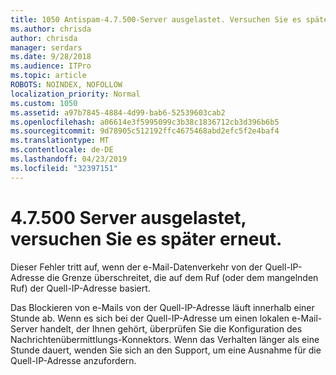 ```yaml
---
title: 1050 Antispam-4.7.500-Server ausgelastet. Versuchen Sie es später erneut [XXX.XXX.XXX.XXX]
ms.author: chrisda
author: chrisda
manager: serdars
ms.date: 9/28/2018
ms.audience: ITPro
ms.topic: article
ROBOTS: NOINDEX, NOFOLLOW
localization_priority: Normal
ms.custom: 1050
ms.assetid: a97b7845-4884-4d99-bab6-52539603cab2
ms.openlocfilehash: a06614e3f5995099c3b38c1836712cb3d396b6b5
ms.sourcegitcommit: 9d78905c512192ffc4675468abd2efc5f2e4baf4
ms.translationtype: MT
ms.contentlocale: de-DE
ms.lasthandoff: 04/23/2019
ms.locfileid: "32397151"
---
```

# <a name="47500-server-busy-please-try-again-later"></a>4.7.500 Server ausgelastet, versuchen Sie es später erneut.

Dieser Fehler tritt auf, wenn der e-Mail-Datenverkehr von der Quell-IP-Adresse die Grenze überschreitet, die auf dem Ruf (oder dem mangelnden Ruf) der Quell-IP-Adresse basiert.

Das Blockieren von e-Mails von der Quell-IP-Adresse läuft innerhalb einer Stunde ab. Wenn es sich bei der Quell-IP-Adresse um einen lokalen e-Mail-Server handelt, der Ihnen gehört, überprüfen Sie die Konfiguration des Nachrichtenübermittlungs-Konnektors. Wenn das Verhalten länger als eine Stunde dauert, wenden Sie sich an den Support, um eine Ausnahme für die Quell-IP-Adresse anzufordern.
